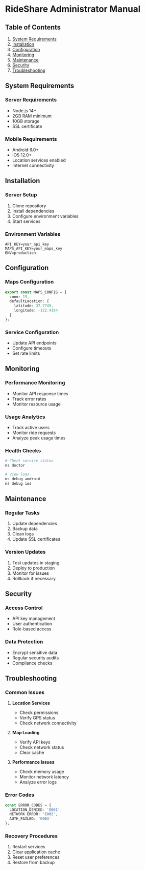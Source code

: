 # RideShare Administrator Manual

## Table of Contents
1. [System Requirements](#system-requirements)
2. [Installation](#installation)
3. [Configuration](#configuration)
4. [Monitoring](#monitoring)
5. [Maintenance](#maintenance)
6. [Security](#security)
7. [Troubleshooting](#troubleshooting)

## System Requirements

### Server Requirements
- Node.js 14+
- 2GB RAM minimum
- 10GB storage
- SSL certificate

### Mobile Requirements
- Android 6.0+
- iOS 12.0+
- Location services enabled
- Internet connectivity

## Installation

### Server Setup
1. Clone repository
2. Install dependencies
3. Configure environment variables
4. Start services

### Environment Variables
```env
API_KEY=your_api_key
MAPS_API_KEY=your_maps_key
ENV=production
```

## Configuration

### Maps Configuration
```typescript
export const MAPS_CONFIG = {
  zoom: 15,
  defaultLocation: {
    latitude: 37.7749,
    longitude: -122.4194
  }
};
```

### Service Configuration
- Update API endpoints
- Configure timeouts
- Set rate limits

## Monitoring

### Performance Monitoring
- Monitor API response times
- Track error rates
- Monitor resource usage

### Usage Analytics
- Track active users
- Monitor ride requests
- Analyze peak usage times

### Health Checks
```bash
# Check service status
ns doctor

# View logs
ns debug android
ns debug ios
```

## Maintenance

### Regular Tasks
1. Update dependencies
2. Backup data
3. Clean logs
4. Update SSL certificates

### Version Updates
1. Test updates in staging
2. Deploy to production
3. Monitor for issues
4. Rollback if necessary

## Security

### Access Control
- API key management
- User authentication
- Role-based access

### Data Protection
- Encrypt sensitive data
- Regular security audits
- Compliance checks

## Troubleshooting

### Common Issues

1. **Location Services**
   - Check permissions
   - Verify GPS status
   - Check network connectivity

2. **Map Loading**
   - Verify API keys
   - Check network status
   - Clear cache

3. **Performance Issues**
   - Check memory usage
   - Monitor network latency
   - Analyze error logs

### Error Codes
```typescript
const ERROR_CODES = {
  LOCATION_DENIED: 'E001',
  NETWORK_ERROR: 'E002',
  AUTH_FAILED: 'E003'
};
```

### Recovery Procedures
1. Restart services
2. Clear application cache
3. Reset user preferences
4. Restore from backup